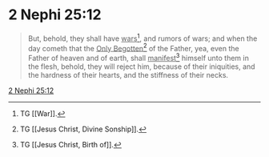# 2 Nephi 25:12

> But, behold, they shall have <u>wars</u>[^a], and rumors of wars; and when the day cometh that the <u>Only Begotten</u>[^b] of the Father, yea, even the Father of heaven and of earth, shall <u>manifest</u>[^c] himself unto them in the flesh, behold, they will reject him, because of their iniquities, and the hardness of their hearts, and the stiffness of their necks.

[2 Nephi 25:12](https://www.churchofjesuschrist.org/study/scriptures/bofm/2-ne/25?lang=eng&id=p12#p12)


[^a]: TG [[War]].
[^b]: TG [[Jesus Christ, Divine Sonship]].
[^c]: TG [[Jesus Christ, Birth of]].
